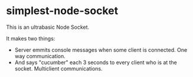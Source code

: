 # simplest-node-socket
This is an ultrabasic Node Socket.

It makes two things:

- Server emmits console messages when some client is connected. One way communication.
- And says "cucumber" each 3 seconds to every client who is at the socket. Multiclient communications.
